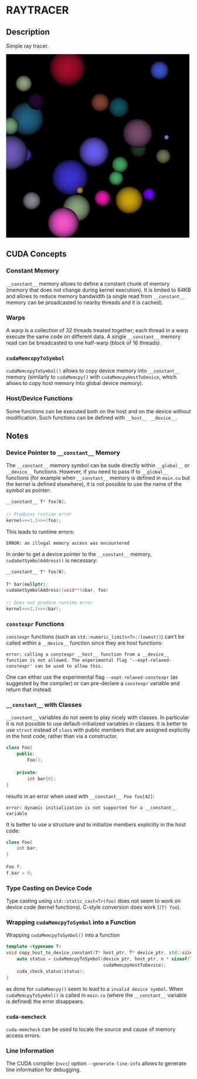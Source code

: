 # RAYTRACER

## Description

Simple ray tracer.

![raytracer](raytracer_gpu.png)

## CUDA Concepts

### Constant Memory

`__constant__` memory allows to define a constant chunk of memory (memory that does not change during kernel execution). It is limited to 64KB and allows to reduce memory bandwidth (a single read from `__constant__` memory can be proadcasted to nearby threads and it is cached).

### Warps

A warp is a collection of 32 threads treated together; each thread in a warp execute the same code on different data. A single `__constant__` memory read can be breadcasted to one half-warp (block of 16 threads).

### `cudaMemcopyToSymbol`

`cudaMemcopyToSymbol()` allows to copy device memory into `__constant__` memory (similarly to `cudaMemcpy()` with `cudaMemcpyHostToDevice`, which allows to copy host memory into global device memory).

### Host/Device Functions

Some functions can be executed both on the host and on the device without modification. Such functions can be defined with `__host__ __device__`.

## Notes

### Device Pointer to `__constant__` Memory

The `__constant__` memory symbol can be sude directly within `__global__` or `__device__` functions. However, if you need to pass if to `__global__` functions (for example when `__constant__` memory is defined in `main.cu` but the kernel is defined elsewhere), it is not possible to use the name of the symbol as pointer:

```cpp
__constant__ T* foo[N];

// Produces runtime error
kernel<<<1,1>>>(foo);
```

This leads to runtime errors:

```text
ERROR: an illegal memory access was encountered
```

In order to get a device pointer to the `__constant__` memory, `cudaGetSymbolAddress()` is necessary:

```cpp
__constant__ T* foo[N];

T* bar{nullptr};
cudaGetSymbolAddress((void**)&bar, foo)

// Does not produce runtime error
kernel<<<1,1>>>(bar);
```

### `constexpr` Functions

`constexpr` functions (such as `std::numeric_limits<T>::lowest()`) can't be called within a `__device__` function since they are host functions:

```text
error: calling a constexpr __host__ function from a __device__ function is not allowed. The experimental flag '--expt-relaxed-constexpr' can be used to allow this.
```

One can either use the experimental flag `--expt-relaxed-constexpr` (as suggested by the compiler) or can pre-declare a `constexpr` variable and return that instead.

### `__constant__` with Classes

`__constant__` variables do not seem to play nicely with classes. In particular it is not possible to use default-initialized variables in classes. It is better to use `struct` instead of `class` with public members that are assigned explicitly in the host code, rather than via a constructor.

```cpp
class Foo{
    public:
        Foo();

    private:
        int bar{0};
}
```

results in an error when used with `__constant__ Foo foo[42]`:

```text
error: dynamic initialization is not supported for a __constant__ variable
```

It is better to use a structure and to initialize members explicitly in the host code:

```cpp
class Foo{
    int bar;
}

Foo f;
f.bar = 0;
```

### Type Casting on Device Code

Type casting using `std::static_cast<T>(foo)` does not seem to work on device code (kernel functions). C-style conversion does work (`(T) foo`).

### Wrapping `cudaMemcpyToSymbol` into a Function

Wrapping `cudaMemcpyToSymbol()` into a function

```cpp
template <typename T>
void copy_host_to_device_constant(T* host_ptr, T* device_ptr, std::size_t n) {
    auto status = cudaMemcpyToSymbol(device_ptr, host_ptr, n * sizeof(T), 0,
                                     cudaMemcpyHostToDevice);
    cuda_check_status(status);
}
```

as done for `cudaMemcpy()` seem to lead to a `invalid device symbol`. When `cudaMemcpyToSymbol()` is called in `main.cu` (where the `__constant__` variable is defined) the error disappears.

### `cuda-memcheck`

`cuda-memcheck` can be used to locate the source and cause of memory access errors.

### Line Information

The CUDA compiler (`nvcc`) option `--generate-line-info` allows to generate line information for debugging.
